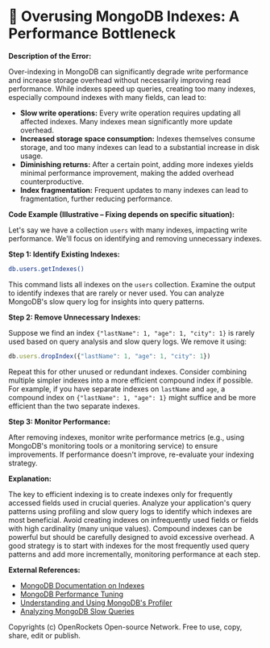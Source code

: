 # 🐞 Overusing MongoDB Indexes: A Performance Bottleneck


**Description of the Error:**

Over-indexing in MongoDB can significantly degrade write performance and increase storage overhead without necessarily improving read performance.  While indexes speed up queries, creating too many indexes, especially compound indexes with many fields, can lead to:

* **Slow write operations:** Every write operation requires updating all affected indexes.  Many indexes mean significantly more update overhead.
* **Increased storage space consumption:** Indexes themselves consume storage, and too many indexes can lead to a substantial increase in disk usage.
* **Diminishing returns:** After a certain point, adding more indexes yields minimal performance improvement, making the added overhead counterproductive.
* **Index fragmentation:**  Frequent updates to many indexes can lead to fragmentation, further reducing performance.


**Code Example (Illustrative – Fixing depends on specific situation):**

Let's say we have a collection `users` with many indexes, impacting write performance. We'll focus on identifying and removing unnecessary indexes.

**Step 1: Identify Existing Indexes:**

```bash
db.users.getIndexes()
```

This command lists all indexes on the `users` collection.  Examine the output to identify indexes that are rarely or never used.  You can analyze MongoDB's slow query log for insights into query patterns.

**Step 2: Remove Unnecessary Indexes:**

Suppose we find an index `{"lastName": 1, "age": 1, "city": 1}` is rarely used based on query analysis and slow query logs. We remove it using:

```javascript
db.users.dropIndex({"lastName": 1, "age": 1, "city": 1})
```

Repeat this for other unused or redundant indexes.  Consider combining multiple simpler indexes into a more efficient compound index if possible.  For example, if you have separate indexes on `lastName` and `age`, a compound index on `{"lastName": 1, "age": 1}` might suffice and be more efficient than the two separate indexes.

**Step 3: Monitor Performance:**

After removing indexes, monitor write performance metrics (e.g., using MongoDB's monitoring tools or a monitoring service) to ensure improvements.  If performance doesn't improve, re-evaluate your indexing strategy.


**Explanation:**

The key to efficient indexing is to create indexes only for frequently accessed fields used in crucial queries.  Analyze your application's query patterns using profiling and slow query logs to identify which indexes are most beneficial.  Avoid creating indexes on infrequently used fields or fields with high cardinality (many unique values).  Compound indexes can be powerful but should be carefully designed to avoid excessive overhead. A good strategy is to start with indexes for the most frequently used query patterns and add more incrementally, monitoring performance at each step.


**External References:**

* [MongoDB Documentation on Indexes](https://www.mongodb.com/docs/manual/indexes/)
* [MongoDB Performance Tuning](https://www.mongodb.com/docs/manual/tutorial/optimize-for-performance/)
* [Understanding and Using MongoDB's Profiler](https://www.mongodb.com/docs/manual/tutorial/profile-a-collection/)
* [Analyzing MongoDB Slow Queries](https://www.mongodb.com/community/forums/t/analyzing-mongodb-slow-queries/134804)


Copyrights (c) OpenRockets Open-source Network. Free to use, copy, share, edit or publish.


